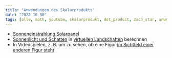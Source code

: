 ```yaml
---
title: "Anwendungen des Skalarprodukts"
date: "2022-10-30"
tags: [alle, math, youtube, skalarprodukt, dot_product, zach_star, anwendung, real_world, sachkontext, vektor, vector, solar_panels, video_game, spiel, videospiel, schatten, shadow, landscape, landschaft, lineare_algebra, analytische_geometrie, zelda]
---
```

- [Sonneneinstrahlung Solarpanel](https://www.youtube.com/watch?v=TBpDMLCC2uY&t=74)
- [Sonnenlicht und Schatten](https://www.youtube.com/watch?v=TBpDMLCC2uY&t=221) in [virtuellen Landschaften](https://www.youtube.com/watch?v=BFld4EBO2RE&t=388) berechnen
- In Videospielen, z. B. um zu sehen, ob eine Figur [im Sichtfeld einer anderen Figur steht](https://www.youtube.com/watch?v=TBpDMLCC2uY&t=153)

